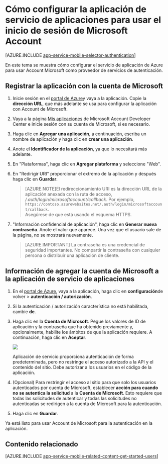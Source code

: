 <properties
    pageTitle="Cómo configurar la autenticación de Account de Microsoft para la aplicación de servicios de aplicación"
    description="Obtenga información sobre cómo configurar la autenticación de Account de Microsoft para la aplicación de servicios de aplicación."
    authors="mattchenderson"
    services="app-service"
    documentationCenter=""
    manager="erikre"
    editor=""/>

<tags
    ms.service="app-service"
    ms.workload="mobile"
    ms.tgt_pltfrm="na"
    ms.devlang="multiple"
    ms.topic="article"
    ms.date="10/01/2016"
    ms.author="mahender"/>

# <a name="how-to-configure-your-app-service-application-to-use-microsoft-account-login"></a>Cómo configurar la aplicación de servicio de aplicaciones para usar el inicio de sesión de Microsoft Account

[AZURE.INCLUDE [app-service-mobile-selector-authentication](../../includes/app-service-mobile-selector-authentication.md)]

En este tema se muestra cómo configurar el servicio de aplicación de Azure para usar Account Microsoft como proveedor de servicios de autenticación. 

## <a name="register-microsoft-account"> </a>Registrar la aplicación con la cuenta de Microsoft

1. Inicie sesión en el [portal de Azure]y vaya a la aplicación. Copie la **dirección URL**, que más adelante se usa para configurar la aplicación con Account de Microsoft.

2. Vaya a la página [Mis aplicaciones] de Microsoft Account Developer Center e inicie sesión con su cuenta de Microsoft, si es necesario.

3. Haga clic en **Agregar una aplicación**, a continuación, escriba un nombre de aplicación y haga clic en **crear una aplicación**.

4. Anote el **Identificador de la aplicación**, ya que lo necesitará más adelante. 

5. En "Plataformas", haga clic en **Agregar plataforma** y seleccione "Web".

6. En "Redirigir URI" proporcionar el extremo de la aplicación y después haga clic en **Guardar**. 
 
    >[AZURE.NOTE]El redireccionamiento URI es la dirección URL de la aplicación anexada con la ruta de acceso, _/.auth/login/microsoftaccount/callback_. Por ejemplo, `https://contoso.azurewebsites.net/.auth/login/microsoftaccount/callback`.   
    >Asegúrese de que está usando el esquema HTTPS.

7. "Información confidencial de aplicación", haga clic en **Generar nueva contraseña**. Anote el valor que aparece. Una vez que el usuario sale de la página, no se mostrará nuevamente.


    > [AZURE.IMPORTANT] La contraseña es una credencial de seguridad importantes. No compartir la contraseña con cualquier persona o distribuir una aplicación de cliente.

## <a name="secrets"> </a>Información de agregar la cuenta de Microsoft a la aplicación de servicio de aplicaciones

1. En el [portal de Azure], vaya a la aplicación, haga clic en **configuración**de volver > **autenticación / autorización**.

2. Si la autenticación / autorización característica no está habilitada, cambie **de**.

3. Haga clic en la **Cuenta de Microsoft**. Pegue los valores de ID de aplicación y la contraseña que ha obtenido previamente y, opcionalmente, habilite los ámbitos de que la aplicación requiere. A continuación, haga clic en **Aceptar**.

    ![][1]

    Aplicación de servicio proporciona autenticación de forma predeterminada, pero no restringe el acceso autorizado a la API y el contenido del sitio. Debe autorizar a los usuarios en el código de la aplicación.

4. (Opcional) Para restringir el acceso al sitio para que solo los usuarios autenticados por cuenta de Microsoft, establecer **acción para cuando no se autentica la solicitud** a la **Cuenta de Microsoft**. Esto requiere que todas las solicitudes de autenticar y todas las solicitudes no autenticadas se redirigen a la cuenta de Microsoft para la autenticación.

5. Haga clic en **Guardar**.

Ya está listo para usar Account de Microsoft para la autenticación en la aplicación.

## <a name="related-content"> </a>Contenido relacionado

[AZURE.INCLUDE [app-service-mobile-related-content-get-started-users](../../includes/app-service-mobile-related-content-get-started-users.md)]


<!-- Images. -->

[0]: ./media/app-service-mobile-how-to-configure-microsoft-authentication/app-service-microsoftaccount-redirect.png
[1]: ./media/app-service-mobile-how-to-configure-microsoft-authentication/mobile-app-microsoftaccount-settings.png

<!-- URLs. -->

[Mis aplicaciones]: http://go.microsoft.com/fwlink/p/?LinkId=262039
[Portal de Azure]: https://portal.azure.com/
